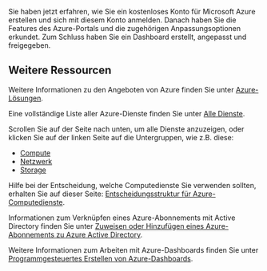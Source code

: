 Sie haben jetzt erfahren, wie Sie ein kostenloses Konto für Microsoft Azure erstellen und sich mit diesem Konto anmelden. Danach haben Sie die Features des Azure-Portals und die zugehörigen Anpassungsoptionen erkundet. Zum Schluss haben Sie ein Dashboard erstellt, angepasst und freigegeben.

## <a name="additional-resources"></a>Weitere Ressourcen

Weitere Informationen zu den Angeboten von Azure finden Sie unter [Azure-Lösungen](https://azure.microsoft.com/solutions/).

Eine vollständige Liste aller Azure-Dienste finden Sie unter [Alle Dienste](https://docs.microsoft.com/azure/#pivot=products&panel=all).

Scrollen Sie auf der Seite nach unten, um alle Dienste anzuzeigen, oder klicken Sie auf der linken Seite auf die Untergruppen, wie z.B. diese:

* [Compute](https://docs.microsoft.com/azure/#pivot=products&panel=Compute)
* [Netzwerk](https://docs.microsoft.com/azure/#pivot=products&panel=network)
* [Storage](https://docs.microsoft.com/azure/#pivot=products&panel=storage)

Hilfe bei der Entscheidung, welche Computedienste Sie verwenden sollten, erhalten Sie auf dieser Seite: [Entscheidungsstruktur für Azure-Computedienste](https://docs.microsoft.com/azure/architecture/guide/technology-choices/compute-decision-tree).

Informationen zum Verknüpfen eines Azure-Abonnements mit Active Directory finden Sie unter [Zuweisen oder Hinzufügen eines Azure-Abonnements zu Azure Active Directory](https://docs.microsoft.com/azure/active-directory/fundamentals/active-directory-how-subscriptions-associated-directory).

Weitere Informationen zum Arbeiten mit Azure-Dashboards finden Sie unter [Programmgesteuertes Erstellen von Azure-Dashboards](https://docs.microsoft.com/en-us/azure/azure-portal/azure-portal-dashboards-create-programmatically).